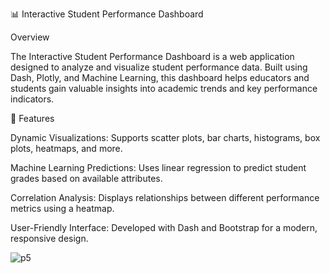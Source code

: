 📊 Interactive Student Performance Dashboard

Overview

The Interactive Student Performance Dashboard is a web application designed to analyze and visualize student performance data. Built using Dash, Plotly, and Machine Learning, this dashboard helps educators and students gain valuable insights into academic trends and key performance indicators.

🚀 Features

Dynamic Visualizations: Supports scatter plots, bar charts, histograms, box plots, heatmaps, and more.

Machine Learning Predictions: Uses linear regression to predict student grades based on available attributes.

Correlation Analysis: Displays relationships between different performance metrics using a heatmap.

User-Friendly Interface: Developed with Dash and Bootstrap for a modern, responsive design.

![p5](https://github.com/user-attachments/assets/ddc20f32-85eb-4f56-853b-24b27a711cc4)
